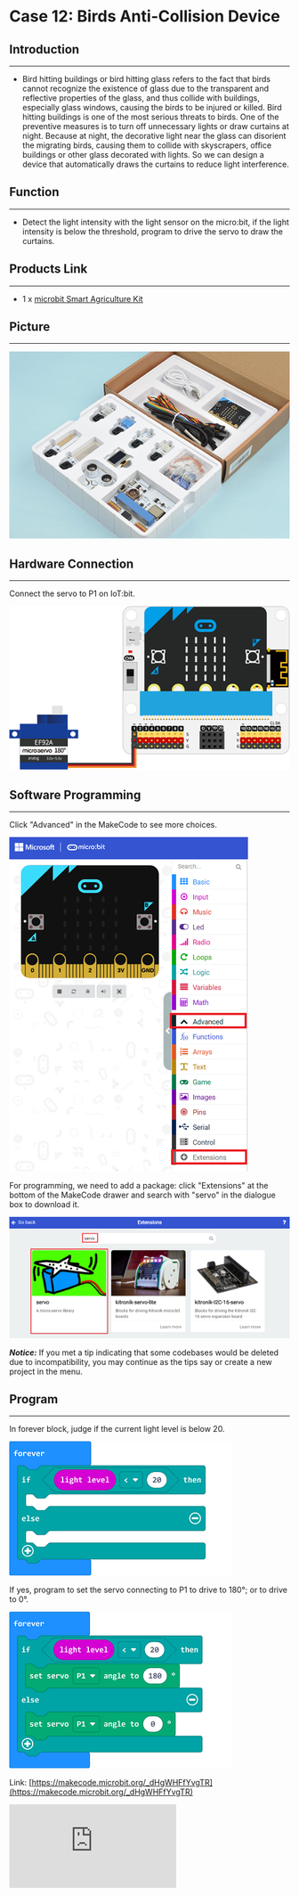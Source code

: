 # Case 12: Birds Anti-Collision Device


##  Introduction
---

- Bird hitting buildings or bird hitting glass refers to the fact that birds cannot recognize the existence of glass due to the transparent and reflective properties of the glass, and thus collide with buildings, especially glass windows, causing the birds to be injured or killed. Bird hitting buildings is one of the most serious threats to birds. One of the preventive measures is to turn off unnecessary lights or draw curtains at night. Because at night, the decorative light near the glass can disorient the migrating birds, causing them to collide with skyscrapers, office buildings or other glass decorated with lights. So we can design a device that automatically draws the curtains to reduce light interference.

##  Function
---
- Detect the light intensity with the light sensor on the micro:bit, if the light intensity is below the threshold, program to drive the servo to draw the curtains.

## Products Link
---
- 1 x [microbit Smart Agriculture Kit](https://shop.elecfreaks.com/products/elecfreaks-micro-bit-smart-agriculture-kit-without-micro-bit-board?_pos=2&_sid=2c86b7764&_ss=r)

## Picture
---
![](./images/microbit-Smart-Agriculture-Kit-case-01-02.png)

## Hardware Connection
---

Connect the servo to P1 on IoT:bit.

![](./images/microbit-Smart-Agriculture-Kit-case-08-03.png)

## Software Programming

---

Click "Advanced" in the MakeCode to see more choices.

![](./images/microbit-Smart-Agriculture-Kit-case-01-04.png)

For programming, we need to add a package: click "Extensions" at the bottom of the MakeCode drawer and search with "servo" in the dialogue box to download it.

![](./images/microbit-Smart-Agriculture-Kit-case-01-06.png)

***Notice:*** If you met a tip indicating that some codebases would be deleted due to incompatibility, you may continue as the tips say or create a new project in the menu.

## Program

---

In forever block, judge if the current light level is below 20.

![](./images/microbit-Smart-Agriculture-Kit-case-12-07.png)

If yes, program to set the servo connecting to P1 to drive to 180°; or to drive to 0°.

![](./images/microbit-Smart-Agriculture-Kit-case-12-08.png)


Link: [https://makecode.microbit.org/_dHgWHFfYvgTR](https://makecode.microbit.org/_dHgWHFfYvgTR)

<div
    style={{
        position: 'relative',
        paddingBottom: '60%',
        overflow: 'hidden',
    }}
>
    <iframe
        src="https://makecode.microbit.org/_dHgWHFfYvgTR"
        frameborder="0"
        sandbox="allow-popups allow-forms allow-scripts allow-same-origin"
        style={{
            position: 'absolute',
            width: '100%',
            height: '100%',
        }}
    />
</div>


## Result
---
- If the light level is below the threshold, the servo drives to draw the curtains.
